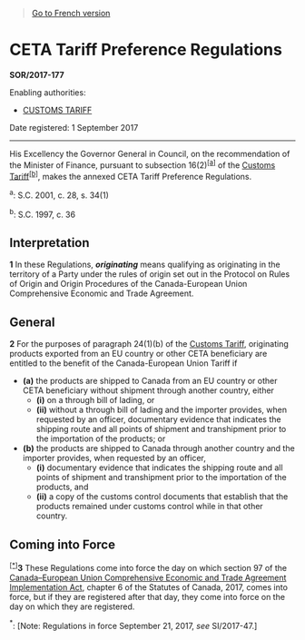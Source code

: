 > [Go to French version](/fr/Règlements/Décrets,%20ordonnances%20et%20règlements%20statutaires/2017/177.md)

# CETA Tariff Preference Regulations

**SOR/2017-177**

Enabling authorities: 
- [CUSTOMS TARIFF](/en/Acts/Statutes%20of%20Canada/1997/c.%2036.md)

Date registered: 1 September 2017

----------

His Excellency the Governor General in Council, on the recommendation of the Minister of Finance, pursuant to subsection 16(2)<sup><a href='#fn_a'>[a]</a></sup> of the [Customs Tariff](/en/Acts/Statutes%20of%20Canada/1997/c.%2036.md)<sup><a href='#fn_b'>[b]</a></sup>, makes the annexed CETA Tariff Preference Regulations.



<a name='fn_a'><sup>a</sup></a>: S.C. 2001, c. 28, s. 34(1)<br />

<a name='fn_b'><sup>b</sup></a>: S.C. 1997, c. 36<br />


## Interpretation


**1** In these Regulations, ***originating*** means qualifying as originating in the territory of a Party under the rules of origin set out in the Protocol on Rules of Origin and Origin Procedures of the Canada-European Union Comprehensive Economic and Trade Agreement.




## General


**2** For the purposes of paragraph 24(1)(b) of the [Customs Tariff](/en/Acts/Statutes%20of%20Canada/1997/c.%2036.md), originating products exported from an EU country or other CETA beneficiary are entitled to the benefit of the Canada-European Union Tariff if
- **(a)** the products are shipped to Canada from an EU country or other CETA beneficiary without shipment through another country, either
	- **(i)** on a through bill of lading, or
	- **(ii)** without a through bill of lading and the importer provides, when requested by an officer, documentary evidence that indicates the shipping route and all points of shipment and transhipment prior to the importation of the products; or
- **(b)** the products are shipped to Canada through another country and the importer provides, when requested by an officer,
	- **(i)** documentary evidence that indicates the shipping route and all points of shipment and transhipment prior to the importation of the products, and
	- **(ii)** a copy of the customs control documents that establish that the products remained under customs control while in that other country.




## Coming into Force


<sup><a href='#fn_Ind3C9E_hq_20656'>[*]</a></sup>**3** These Regulations come into force the day on which section 97 of the [Canada–European Union Comprehensive Economic and Trade Agreement Implementation Act](/en/Acts/Statutes%20of%20Canada/2017/c.%206.md), chapter 6 of the Statutes of Canada, 2017, comes into force, but if they are registered after that day, they come into force on the day on which they are registered.

<a name='fn_Ind3C9E_hq_20656'><sup>*</sup></a>: [Note: Regulations in force September 21, 2017, *see* SI/2017-47.]<br />


